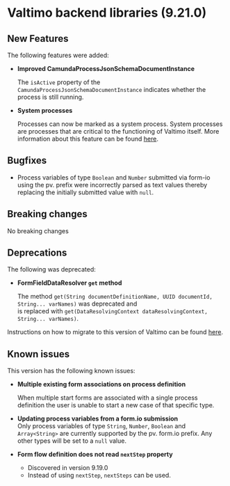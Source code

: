# Valtimo backend libraries (9.21.0)

## New Features

The following features were added:

*   **Improved CamundaProcessJsonSchemaDocumentInstance**

    The `isActive` property of the `CamundaProcessJsonSchemaDocumentInstance` indicates whether the process is still running.
*   **System processes**

    Processes can now be marked as a system process. System processes are processes that are critical to the functioning of Valtimo itself. More information about this feature can be found [here](../../../features/process/systemprocesses.md).

## Bugfixes

* Process variables of type `Boolean` and `Number` submitted via form-io using the pv. prefix were incorrectly parsed as text values thereby replacing the initially submitted value with `null`.

## Breaking changes

No breaking changes

## Deprecations

The following was deprecated:

*   **FormFieldDataResolver `get` method**

    The method `get(String documentDefinitionName, UUID documentId, String... varNames)` was deprecated and\
    is replaced with `get(DataResolvingContext dataResolvingContext, String... varNames)`.

Instructions on how to migrate to this version of Valtimo can be found [here](migration.md).

## Known issues

This version has the following known issues:

*   **Multiple existing form associations on process definition**

    When multiple start forms are associated with a single process definition the user is unable to start a new case of that specific type.
* **Updating process variables from a form.io submission**\
  Only process variables of type `String`, `Number`, `Boolean` and `Array<String>` are currently supported by the pv. form.io prefix. Any other types will be set to a `null` value.
* **Form flow definition does not read `nextStep` property**
  * Discovered in version 9.19.0
  * Instead of using `nextStep`, `nextSteps` can be used.
